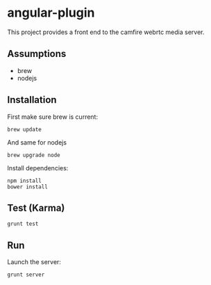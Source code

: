# angular-plugin

This project provides a front end to the camfire webrtc media server.


## Assumptions

* brew
* nodejs

## Installation

First make sure brew is current:
      
    brew update

And same for nodejs
    
    brew upgrade node

Install dependencies:
    
    npm install
    bower install

## Test (Karma)

    grunt test

## Run

Launch the server:

    grunt server

